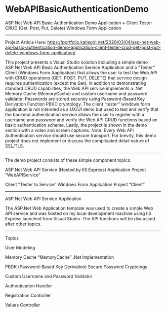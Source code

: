 # WebAPIBasicAuthenticationDemo

ASP.Net Web API Basic Authentication Demo Application + Client Tester CRUD (Get, Post, Put, Delete) Windows Form Application

--------------
Project Article Here: https://portfolio.katiegirl.net/2020/03/04/asp-net-web-api-basic-authentication-demo-application-client-tester-crud-get-post-put-delete-windows-form-application/


This project presents a Visual Studio solution including a simple demo ASP.Net Web API Basic Authentication Service Application and a “Tester” Client (Windows Form Application) that allows the user to test the Web API with CRUD operations (GET, POST, PUT, DELETE) that service design requires authentication (except the Get). In addition to demonstrating standard CRUD capabilities, the Web API service implements a .Net Memory Cache (MemoryCache) and custom username and password validator. Passwords are stored securely using Password-Based Key Derivation Function PBKD cryptology. The client “tester” windows form application is not intended as a UX/UI demo but used to test and verify that the backend authentication service allows the user to register with a username and password and verify the Web API CRUD functions based on basic authentication scheme. Lastly, the project is shown in the demo section with a video and screen captures. Note: Every Web API Authentication service should use secure transport. For brevity, this demo project does not implement or discuss the complicated detail nature of SSL/TLS.

--------------
The demo project consists of these simple component topics:


ASP.Net Web API Service (Hosted by IIS Express) Application Project “WebAPIService”

Client “Tester to Service” Windows Form Application Project “Client”


---------------
ASP.Net Web API Service Application


The ASP.Net Web Application template was used to create a simple Web API service and was hosted on my local development machine using IIS Express launched from Visual Studio. The API functions will be discussed after other topics. 


---------------
Topics


User Modeling

Memory Cache “MemoryCache” .Net Implementation

PBDK (Password-Based Key Derivation) Secure Password Cryptology

Custom Username and Password Validator

Authentication Handler

Registration Controller

Values Controller
